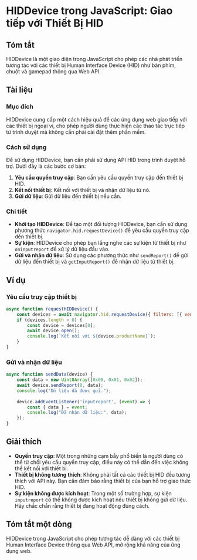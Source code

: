 <!--
Meta Description: # HIDDevice trong JavaScript: Giao tiếp với Thiết Bị HID ## Tóm tắt HIDDevice là một giao diện trong JavaScript cho phép các nhà phát triển tương tác ...
Meta Keywords: thiết, liệu, các, hiddevice, với
-->

# HIDDevice trong JavaScript: Giao tiếp với Thiết Bị HID

## Tóm tắt
HIDDevice là một giao diện trong JavaScript cho phép các nhà phát triển tương tác với các thiết bị Human Interface Device (HID) như bàn phím, chuột và gamepad thông qua Web API. 

## Tài liệu
### Mục đích
HIDDevice cung cấp một cách hiệu quả để các ứng dụng web giao tiếp với các thiết bị ngoại vi, cho phép người dùng thực hiện các thao tác trực tiếp từ trình duyệt mà không cần phải cài đặt thêm phần mềm.

### Cách sử dụng
Để sử dụng HIDDevice, bạn cần phải sử dụng API HID trong trình duyệt hỗ trợ. Dưới đây là các bước cơ bản:

1. **Yêu cầu quyền truy cập**: Bạn cần yêu cầu quyền truy cập đến thiết bị HID.
2. **Kết nối thiết bị**: Kết nối với thiết bị và nhận dữ liệu từ nó.
3. **Gửi dữ liệu**: Gửi dữ liệu đến thiết bị nếu cần.

### Chi tiết
- **Khởi tạo HIDDevice**: Để tạo một đối tượng HIDDevice, bạn cần sử dụng phương thức `navigator.hid.requestDevice()` để yêu cầu quyền truy cập đến thiết bị.
- **Sự kiện**: HIDDevice cho phép bạn lắng nghe các sự kiện từ thiết bị như `oninputreport` để xử lý dữ liệu đầu vào.
- **Gửi và nhận dữ liệu**: Sử dụng các phương thức như `sendReport()` để gửi dữ liệu đến thiết bị và `getInputReport()` để nhận dữ liệu từ thiết bị.

## Ví dụ
### Yêu cầu truy cập thiết bị
```javascript
async function requestHIDDevice() {
    const devices = await navigator.hid.requestDevice({ filters: [{ vendorId: 0x1234 }] });
    if (devices.length > 0) {
        const device = devices[0];
        await device.open();
        console.log(`Kết nối với ${device.productName}`);
    }
}
```

### Gửi và nhận dữ liệu
```javascript
async function sendData(device) {
    const data = new Uint8Array([0x00, 0x01, 0x02]);
    await device.sendReport(0, data);
    console.log("Dữ liệu đã được gửi.");
    
    device.addEventListener('inputreport', (event) => {
        const { data } = event;
        console.log("Đã nhận dữ liệu:", data);
    });
}
```

## Giải thích
- **Quyền truy cập**: Một trong những cạm bẫy phổ biến là người dùng có thể từ chối yêu cầu quyền truy cập, điều này có thể dẫn đến việc không thể kết nối với thiết bị.
- **Thiết bị không tương thích**: Không phải tất cả các thiết bị HID đều tương thích với API này. Bạn cần đảm bảo rằng thiết bị của bạn hỗ trợ giao thức HID.
- **Sự kiện không được kích hoạt**: Trong một số trường hợp, sự kiện `inputreport` có thể không được kích hoạt nếu thiết bị không gửi dữ liệu. Hãy chắc chắn rằng thiết bị đang hoạt động đúng cách.

## Tóm tắt một dòng
HIDDevice trong JavaScript cho phép tương tác dễ dàng với các thiết bị Human Interface Device thông qua Web API, mở rộng khả năng của ứng dụng web.